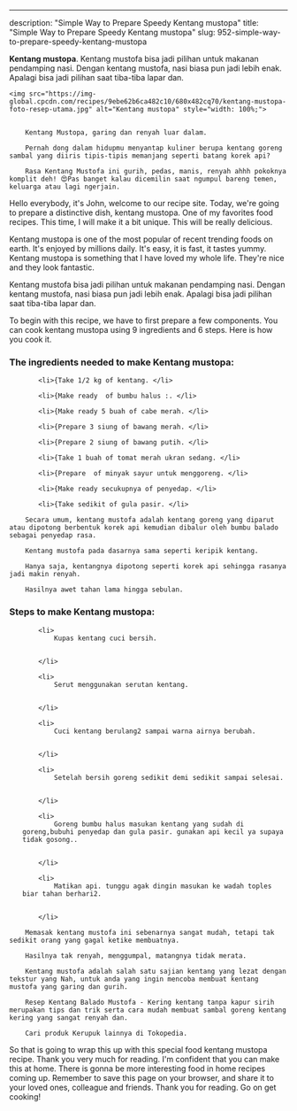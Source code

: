 ---
description: "Simple Way to Prepare Speedy Kentang mustopa"
title: "Simple Way to Prepare Speedy Kentang mustopa"
slug: 952-simple-way-to-prepare-speedy-kentang-mustopa

<p>
	<strong>Kentang mustopa</strong>. 
	Kentang mustofa bisa jadi pilihan untuk makanan pendamping nasi. Dengan kentang mustofa, nasi biasa pun jadi lebih enak. Apalagi bisa jadi pilihan saat tiba-tiba lapar dan.
</p>
<p>
	
	<img src="https://img-global.cpcdn.com/recipes/9ebe62b6ca482c10/680x482cq70/kentang-mustopa-foto-resep-utama.jpg" alt="Kentang mustopa" style="width: 100%;">
	
	
		Kentang Mustopa, garing dan renyah luar dalam.
	
		Pernah dong dalam hidupmu menyantap kuliner berupa kentang goreng sambal yang diiris tipis-tipis memanjang seperti batang korek api?
	
		Rasa Kentang Mustofa ini gurih, pedas, manis, renyah ahhh pokoknya komplit deh! 😍Pas banget kalau dicemilin saat ngumpul bareng temen, keluarga atau lagi ngerjain.
	
</p>
<p>
	Hello everybody, it's John, welcome to our recipe site. Today, we're going to prepare a distinctive dish, kentang mustopa. One of my favorites food recipes. This time, I will make it a bit unique. This will be really delicious.
</p>
	
<p>
	Kentang mustopa is one of the most popular of recent trending foods on earth. It's enjoyed by millions daily. It's easy, it is fast, it tastes yummy. Kentang mustopa is something that I have loved my whole life. They're nice and they look fantastic.
</p>
<p>
	Kentang mustofa bisa jadi pilihan untuk makanan pendamping nasi. Dengan kentang mustofa, nasi biasa pun jadi lebih enak. Apalagi bisa jadi pilihan saat tiba-tiba lapar dan.
</p>

<p>
To begin with this recipe, we have to first prepare a few components. You can cook kentang mustopa using 9 ingredients and 6 steps. Here is how you cook it.
</p>

<h3>The ingredients needed to make Kentang mustopa:</h3>

<ol>
	
		<li>{Take 1/2 kg of kentang. </li>
	
		<li>{Make ready  of bumbu halus :. </li>
	
		<li>{Make ready 5 buah of cabe merah. </li>
	
		<li>{Prepare 3 siung of bawang merah. </li>
	
		<li>{Prepare 2 siung of bawang putih. </li>
	
		<li>{Take 1 buah of tomat merah ukran sedang. </li>
	
		<li>{Prepare  of minyak sayur untuk menggoreng. </li>
	
		<li>{Make ready secukupnya of penyedap. </li>
	
		<li>{Take sedikit of gula pasir. </li>
	
</ol>
<p>
	
		Secara umum, kentang mustofa adalah kentang goreng yang diparut atau dipotong berbentuk korek api kemudian dibalur oleh bumbu balado sebagai penyedap rasa.
	
		Kentang mustofa pada dasarnya sama seperti keripik kentang.
	
		Hanya saja, kentangnya dipotong seperti korek api sehingga rasanya jadi makin renyah.
	
		Hasilnya awet tahan lama hingga sebulan.
	
</p>

<h3>Steps to make Kentang mustopa:</h3>

<ol>
	
		<li>
			Kupas kentang cuci bersih.
			
			
		</li>
	
		<li>
			Serut menggunakan serutan kentang.
			
			
		</li>
	
		<li>
			Cuci kentang berulang2 sampai warna airnya berubah.
			
			
		</li>
	
		<li>
			Setelah bersih goreng sedikit demi sedikit sampai selesai.
			
			
		</li>
	
		<li>
			Goreng bumbu halus masukan kentang yang sudah di goreng,bubuhi penyedap dan gula pasir. gunakan api kecil ya supaya tidak gosong..
			
			
		</li>
	
		<li>
			Matikan api. tunggu agak dingin masukan ke wadah toples biar tahan berhari2.
			
			
		</li>
	
</ol>

<p>
	
		Memasak kentang mustofa ini sebenarnya sangat mudah, tetapi tak sedikit orang yang gagal ketike membuatnya.
	
		Hasilnya tak renyah, menggumpal, matangnya tidak merata.
	
		Kentang mustofa adalah salah satu sajian kentang yang lezat dengan tekstur yang Nah, untuk anda yang ingin mencoba membuat kentang mustofa yang garing dan gurih.
	
		Resep Kentang Balado Mustofa - Kering kentang tanpa kapur sirih merupakan tips dan trik serta cara mudah membuat sambal goreng kentang kering yang sangat renyah dan.
	
		Cari produk Kerupuk lainnya di Tokopedia.
	
</p>

<p>
	So that is going to wrap this up with this special food kentang mustopa recipe. Thank you very much for reading. I'm confident that you can make this at home. There is gonna be more interesting food in home recipes coming up. Remember to save this page on your browser, and share it to your loved ones, colleague and friends. Thank you for reading. Go on get cooking!
</p>

